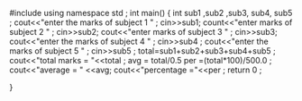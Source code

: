 #include <iostream>
using namespace std ;
int main()
{
    int sub1 ,sub2 ,sub3, sub4, sub5 ;
    cout<<"enter the marks of subject 1 " ;
    cin>>sub1;
    count<<"enter marks of subject 2 " ;
    cin>>sub2;
    cout<<"enter marks of subject 3 " ;
    cin>>sub3;
    cout<<"enter the marks of subject 4 " ;
    cin>>sub4 ;
    cout<<"enter the marks of subject 5 " ;
    cin>>sub5 ;
    total=sub1+sub2+sub3+sub4+sub5 ;
    cout<<"total marks = "<<total ;
    avg = total/0.5
    per =(total*100)/500.0 ;
    cout<<"average = " <<avg;
    cout<<"percentage ="<<per ;
    return 0 ;




}

